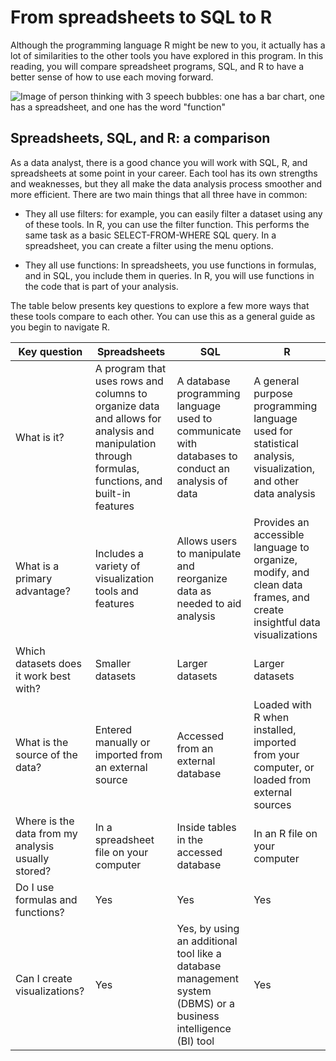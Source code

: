 From spreadsheets to SQL to R
=============================

Although the programming language R might be new to you, it actually has a lot of similarities to the other tools you have explored in this program. In this reading, you will compare spreadsheet programs, SQL, and R to have a better sense of how to use each moving forward.

![Image of person thinking with 3 speech bubbles: one has a bar chart, one has a spreadsheet, and one has the word "function"](https://d3c33hcgiwev3.cloudfront.net/imageAssetProxy.v1/LbYE3xSDTfC2BN8Ug63wtw_780b689d1f07438e83ba7fc133e5d6f9_Screen-Shot-2021-04-13-at-4.07.48-PM.png?expiry=1648252800000&hmac=pmrh4qmFTMJbKmB1XaL61ZLWTzrd1n1ThL7OzHx1Z7I)

Spreadsheets, SQL, and R: a comparison
--------------------------------------

As a data analyst, there is a good chance you will work with SQL, R, and spreadsheets at some point in your career. Each tool has its own strengths and weaknesses, but they all make the data analysis process smoother and more efficient. There are two main things that all three have in common:

-   They all use filters: for example, you can easily filter a dataset using any of these tools. In R, you can use the filter function. This performs the same task as a basic SELECT-FROM-WHERE SQL query. In a spreadsheet, you can create a filter using the menu options.

-   They all use functions: In spreadsheets, you use functions in formulas, and in SQL, you include them in queries. In R, you will use functions in the code that is part of your analysis.

The table below presents key questions to explore a few more ways that these tools compare to each other. You can use this as a general guide as you begin to navigate R. 

|Key question|Spreadsheets|SQL|R|
| --- | --- | --- | --- |
|What is it?|A program that uses rows and columns to organize data and allows for analysis and manipulation through formulas, functions, and built-in features|A database programming language used to communicate with databases to conduct an analysis of data|A general purpose programming language used for statistical analysis, visualization, and other data analysis|
|W​hat is a primary advantage?|I​ncludes a variety of visualization tools and features|A​llows users to manipulate and reorganize data as needed to aid analysis|P​rovides an accessible language to organize, modify, and clean data frames, and create insightful data visualizations|
|Which datasets does it work best with?|Smaller datasets|Larger datasets|Larger datasets|
|What is the source of the data?|Entered manually or imported from an external source|Accessed from an external database|Loaded with R when installed, imported from your computer, or loaded from external sources|
|Where is the data from my analysis usually stored?|In a spreadsheet file on your computer|Inside tables in the accessed database|In an R file on your computer|
|Do I use formulas and functions?|Yes|Yes|Yes|
|Can I create visualizations?|Yes|Yes, by using an additional tool like a database management system (DBMS) or a business intelligence (BI) tool|Yes|